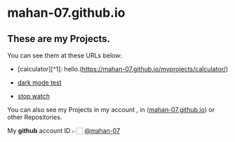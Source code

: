 # mahan-07.github.io
## These are my Projects.

You can see them at these URLs below:

+ [calculator][^1]: hello.(https://mahan-07.github.io/myprojects/calculator/)

+ [dark mode test](https://mahan-07.github.io/myprojects/dark_mode_test/)

+ [stop watch](https://mahan-07.github.io/myprojects/stop_watch/)

You can also see my Projects in my account , in ([mahan-07.github.io](https://github.com/mahan-07/mahan-07.github.io)) or other Repositories.

My **github** account ID 👉🏻 [@mahan-07](https://github.com/mahan-07)

